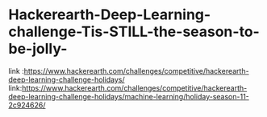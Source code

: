 # Hackerearth-Deep-Learning-challenge-Tis-STILL-the-season-to-be-jolly-
link :https://www.hackerearth.com/challenges/competitive/hackerearth-deep-learning-challenge-holidays/
link:https://www.hackerearth.com/challenges/competitive/hackerearth-deep-learning-challenge-holidays/machine-learning/holiday-season-11-2c924626/
